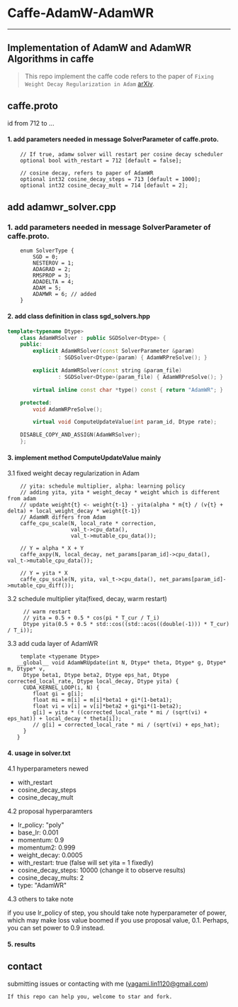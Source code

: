 # Caffe-AdamW-AdamWR
---
Implementation of AdamW and AdamWR Algorithms in caffe
---

> This repo implement the caffe code refers to the paper of `Fixing Weight Decay Regularization in Adam`
[arXiv](https://arxiv.org/abs/1711.05101).

## caffe.proto
id from 712 to ...

#### 1. add parameters needed in message SolverParameter of caffe.proto.
```
    // If true, adamw solver will restart per cosine decay scheduler
    optional bool with_restart = 712 [default = false];

    // cosine decay, refers to paper of AdamWR
    optional int32 cosine_decay_steps = 713 [default = 1000];
    optional int32 cosine_decay_mult = 714 [default = 2];
```

## add adamwr_solver.cpp
### 1. add parameters needed in message SolverParameter of caffe.proto.
```
    enum SolverType {
        SGD = 0;
        NESTEROV = 1;
        ADAGRAD = 2;
        RMSPROP = 3;
        ADADELTA = 4;
        ADAM = 5;
        ADAMWR = 6; // added
    }
```

#### 2. add class definition in class sgd_solvers.hpp
```c++
template<typename Dtype>
    class AdamWRSolver : public SGDSolver<Dtype> {
    public:
        explicit AdamWRSolver(const SolverParameter &param)
                : SGDSolver<Dtype>(param) { AdamWRPreSolve(); }

        explicit AdamWRSolver(const string &param_file)
                : SGDSolver<Dtype>(param_file) { AdamWRPreSolve(); }

        virtual inline const char *type() const { return "AdamWR"; }

    protected:
        void AdamWRPreSolve();

        virtual void ComputeUpdateValue(int param_id, Dtype rate);

    DISABLE_COPY_AND_ASSIGN(AdamWRSolver);
    };

```

#### 3. implement method ComputeUpdateValue mainly
3.1 fixed weight decay regularization in Adam
```
    // yita: schedule multiplier, alpha: learning policy
    // adding yita, yita * weight_decay * weight which is different from adam
    // update weight{t} <- weight{t-1} - yita(alpha * m{t} / (v{t} + delta) + local_weight_decay * weight{t-1})  
    // AdamWR differs from Adam
    caffe_cpu_scale(N, local_rate * correction,
                    val_t->cpu_data(),
                    val_t->mutable_cpu_data());

    // Y = alpha * X + Y
    caffe_axpy(N, local_decay, net_params[param_id]->cpu_data(), val_t->mutable_cpu_data());

    // Y = yita * X
    caffe_cpu_scale(N, yita, val_t->cpu_data(), net_params[param_id]->mutable_cpu_diff());    
```

3.2 schedule multiplier yita(fixed, decay, warm restart)
```
     // warm restart
     // yita = 0.5 + 0.5 * cos(pi * T_cur / T_i)
     Dtype yita(0.5 + 0.5 * std::cos((std::acos((double(-1))) * T_cur) / T_i));
```


3.3 add cuda layer of AdamWR
```
    template <typename Dtype>
   __global__ void AdamWRUpdate(int N, Dtype* theta, Dtype* g, Dtype* m, Dtype* v,
     Dtype beta1, Dtype beta2, Dtype eps_hat, Dtype corrected_local_rate, Dtype local_decay, Dtype yita) {
     CUDA_KERNEL_LOOP(i, N) {
        float gi = g[i];
        float mi = m[i] = m[i]*beta1 + gi*(1-beta1);
        float vi = v[i] = v[i]*beta2 + gi*gi*(1-beta2);
        g[i] = yita * ((corrected_local_rate * mi / (sqrt(vi) + eps_hat)) + local_decay * theta[i]);
        // g[i] = corrected_local_rate * mi / (sqrt(vi) + eps_hat);
     }
   }
```

#### 4. usage in solver.txt

4.1 hyperparameters newed
- with_restart
- cosine_decay_steps 
- cosine_decay_mult

4.2 proposal hyperparamters
- lr_policy: "poly"
- base_lr: 0.001
- momentum: 0.9
- momentum2: 0.999
- weight_decay: 0.0005
- with_restart: true (false will set yita = 1 fixedly)
- cosine_decay_steps: 10000 (change it to observe results)
- cosine_decay_mults: 2
- type: "AdamWR"

4.3 others to take note

if you use lr_policy of step, you should take note hyperparameter of power, which may make loss value boomed if you use proposal value, 0.1. Perhaps, you can set power to 0.9 instead.

#### 5. results


## contact
submitting issues or contacting with me (yagami.lin1120@gmail.com)

`If this repo can help you, welcome to star and fork.`
